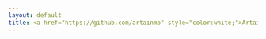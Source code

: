```yaml
---
layout: default
title: <a href="https://github.com/artainmo" style="color:white;">Artainmo</a> Judo
---
```


